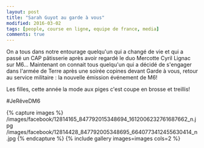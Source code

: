 ```yaml
---
layout: post
title: "Sarah Guyot au garde à vous"
modified: 2016-03-02
tags: [people, course en ligne, equipe de france, media]
comments: true
---
```

On a tous dans notre entourage quelqu'un qui a changé de vie et qui a passé un CAP pâtisserie après avoir regardé le duo Mercotte Cyril Lignac sur M6... Maintenant on connait tous quelqu'un qui a décidé de s'engager dans l'armée de Terre après une soirée copines devant Garde à vous, retour au service militaire : la nouvelle émission événement de M6!

Les filles, cette année la mode aux piges c'est coupe en brosse et treillis!

‪#‎JeRêveDM6‬


{% capture images %}
/images/facebook/12814165_847792015348694_1612006232761687662_n.jpg
/images/facebook/12814428_847792005348695_6640773412455630414_n.jpg
{% endcapture %}
{% include gallery images=images cols=2 %}
